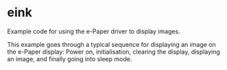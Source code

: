 # eink
Example code for using the e-Paper driver to display images.

This example goes through a typical sequence for displaying an image on the e-Paper display:
Power on, initialisation, clearing the display, displaying an image, and finally going into sleep mode.
